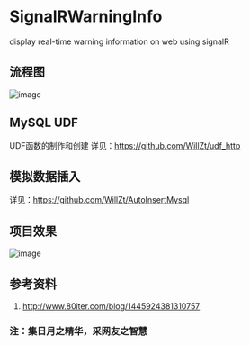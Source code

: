 # SignalRWarningInfo
display real-time warning information on web using signalR

## 流程图
![image](https://note.youdao.com/yws/public/resource/d305ce98473cdbe5f5cd7eeac5974b46/xmlnote/65EC51C507544BC1A3F7D1666781408F/11031)
## MySQL UDF
UDF函数的制作和创建 详见：https://github.com/WillZt/udf_http
## 模拟数据插入
详见：https://github.com/WillZt/AutoInsertMysql
## 项目效果
![image](https://note.youdao.com/yws/public/resource/d305ce98473cdbe5f5cd7eeac5974b46/xmlnote/C54D8DE54DF449D796F36F529536CC07/11033)

## 参考资料
1. http://www.80iter.com/blog/1445924381310757
### 注：集日月之精华，采网友之智慧
